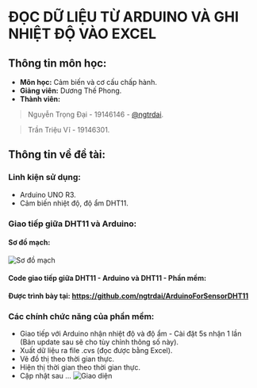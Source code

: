 # ĐỌC DỮ LIỆU TỪ ARDUINO VÀ GHI NHIỆT ĐỘ VÀO EXCEL
## Thông tin môn học:
* **Môn học:** Cảm biến và cơ cấu chấp hành.
* **Giảng viên:** Dương Thế Phong.
* **Thành viên:**
> Nguyễn Trọng Đại - 19146146 - [@ngtrdai](https://github.com/ngtrdai).

> Trần Triệu Vĩ - 19146301.

## Thông tin về đề tài:
### Linh kiện sử dụng:
* Arduino UNO R3.
* Cảm biến nhiệt độ, độ ẩm DHT11.
### Giao tiếp giữa DHT11 và Arduino:
#### Sơ đồ mạch:
![Sơ đồ mạch](https://i.imgur.com/ppDBZGQ.png)
#### Code giao tiếp giữa DHT11 - Arduino và DHT11 - Phần mềm:
**Được trình bày tại: https://github.com/ngtrdai/ArduinoForSensorDHT11**

### Các chính chức năng của phần mềm:
* Giao tiếp với Arduino nhận nhiệt độ và độ ẩm - Cài đặt 5s nhận 1 lần (Bản update sau sẽ cho tùy chỉnh thông số này).
* Xuất dữ liệu ra file .cvs (đọc được bằng Excel).
* Vẽ đồ thị theo thời gian thực.
* Hiện thị thời gian theo thời gian thực.
* Cập nhật sau ...
![Giao diện](https://i.imgur.com/IhRCzPT.png)

